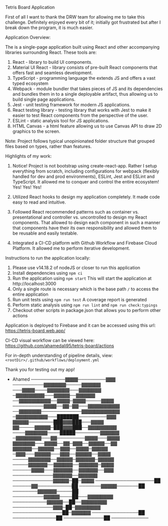 Tetris Board Application

First of all I want to thank the DRW team for allowing me to take this challenge. Definitely 
enjoyed every bit of it; initially got frustrated but after I break down the program, it is much easier.

Application Overview:

The is a single-page application built using React and other accompanying libraries surrounding
React. These tools are:

1. React - library to build UI components.
2. Material UI React - library consists of pre-built React components that offers fast and seamless development.
3. TypeScript - programming language the extends JS and offers a vast typed ecosystem
4. Webpack - module bundler that takes pieces of JS and its dependencies and bundles them in to a single deployable artifact, thus
 allowing us to build single page applications.
5. Jest - unit testing framework for modern JS applications.
6. React testing library - testing library that works with Jest to make it easier to test React components from the perspective of the user.
7. ESLint - static analysis tool for JS applications.
8. HTML Canvas - a html feature allowing us to use Canvas API to draw 2D graphics to the screen.

Note: Project follows typical unopinionated folder structure that grouped files based on types, rather than features.

Highlights of my work:

1. Notice! Project is not bootstrap using create-react-app. Rather I setup everything from scratch, including configurations for webpack
(flexibly handled for dev and prod environments), ESLint, Jest and ESLint and TypeScript. It allowed me to conquer and control the entire ecosystem! Yes! Yes! Yes!

2. Utilized React hooks to design my application completely. It made code easy to read and intuitive.

3. Followed React recommended patterns such as container vs. presentational and controller vs. uncontrolled to design my
React components. That allowed to design each component in such a manner that components have their its own responsibility
and allowed them to be reusable and easily testable.

4. Integrated a CI-CD platform with Github Workflow and Firebase Cloud Platform. It allowed me to perform iterative development.

Instructions to run the application locally:

1. Please use v14.18.2 of nodeJS or closer to run this application
2. Install dependencies using `npm ci`
3. Run the application using `npm start` This will start the application at http://localhost:3000
4. Only a single route is necessary which is the base path `/` to access the entire application
5. Run unit tests using `npm run test` A coverage report is generated
6. Perform static analysis using `npm run lint` and `npm run check:typings`
7. Checkout other scripts in package.json that allows you to perform other actions


Application is deployed to Firebase and it can be accessed using this url: https://tetris-board.web.app/

CI-CD visual workflow can be viewed here: https://github.com/ahamedali95/tetris-board/actions

For in-depth understanding of pipeline details, view: `<rootDir>/.github/workflows/deployment.yml`

Thank you for testing out my app!
- Ahamed
───────────▓▓▓▓─────────▓▓▓
──────────▓▓▓▓▓▓▓─────▓▓▓▓▓▓
───▓▓▓▓────▓▓▓▓▓▓▓───▓▓▓▓▓▓▓
─▓▓▓▓▓▓▓▓▓───▓▓▓▓▓──▓▓▓▓▓▓
──▓▓▓▓▓▓▓▓▓▓──▓▓▓▓─▓▓▓▓─────▓▓▓▓
──────────▓▓▓▓──▓▓─▓▓───▓▓▓▓▓▓▓▓▓▓
──▓▓▓▓▓▓▓─────────────▓▓▓▓▓▓▓▓▓▓▓▓
─▓▓▓▓▓▓▓▓▓▓───███████─────────▓▓▓
▓▓▓▓▓────────███▓▓▓███───▓▓▓▓
▓▓─────▓▓▓▓▓─███▓▓▓███──▓▓▓▓▓▓▓▓▓
────▓▓▓▓▓▓▓────█████────────▓▓▓▓▓▓
─▓▓▓▓▓▓▓▓───▓▓─────────▓▓▓▓───▓▓▓▓
▓▓▓▓▓▓▓───▓▓▓▓──▓▓─▓▓▓──▓▓▓▓▓──▓▓
▓▓▓▓▓▓──▓▓▓▓▓──▓▓▓──▓▓▓▓─▓▓▓▓▓
─▓▓▓───▓▓▓▓▓───▓▓▓──▓▓▓▓▓──▓▓▓▓
─────▓▓▓▓▓▓▓──▓▓▓▓▓─▓▓▓▓▓▓─▓▓▓▓▓
─────▓▓▓▓▓▓──▓▓▓▓▓▓──▓▓▓▓▓▓─▓▓▓▓
──────▓▓▓▓───▓▓▓▓▓▓──▓▓▓▓▓▓──▓▓▓
─────────────▓▓▓▓▓▓──▓▓▓▓▓▓
─────────────▓▓▓▓▓─██─▓▓▓▓
───────────────────██
──────▓▓───────────██
───────▓▓▓▓▓───────██
────────▓▓▓▓▓▓─────██
──────────▓▓▓▓▓────██───▓▓▓▓▓▓▓▓
───────────▓▓▓▓▓──██──▓▓▓▓▓▓▓▓
─────────────▓▓▓─██─▓▓▓▓▓▓▓▓
────────────────██─▓▓▓▓▓▓
───────────────██
──────────────██
─────────────██
────────────